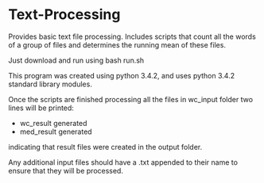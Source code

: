 # Text-Processing
Provides basic text file processing. 
Includes scripts that count all the words of a group of files and determines the running mean of these files.

Just download and run using bash run.sh

This program was created using python 3.4.2,
and uses python 3.4.2 standard library modules.

Once the scripts are finished processing all the files in
wc_input folder two lines will be printed:

- wc_result generated
- med_result generated

indicating that result files were created in the output folder.

Any additional input files should have a .txt appended to their name to ensure that they will be processed.



